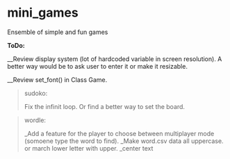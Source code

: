 # mini_games
 Ensemble of simple and fun games

**ToDo:**

__Review display system (lot of hardcoded variable in screen resolution). A better way would be to ask user to enter it or make it resizable.

__Review set_font() in Class Game. 



>sudoko:
> 
>Fix the infinit loop. Or find a better way to set the board.

>wordle: 
> 
> _Add a feature for the player to choose between multiplayer mode (somoene type the word to find). 
> _Make word.csv data all uppercase. or march lower letter with upper.
> _center text



